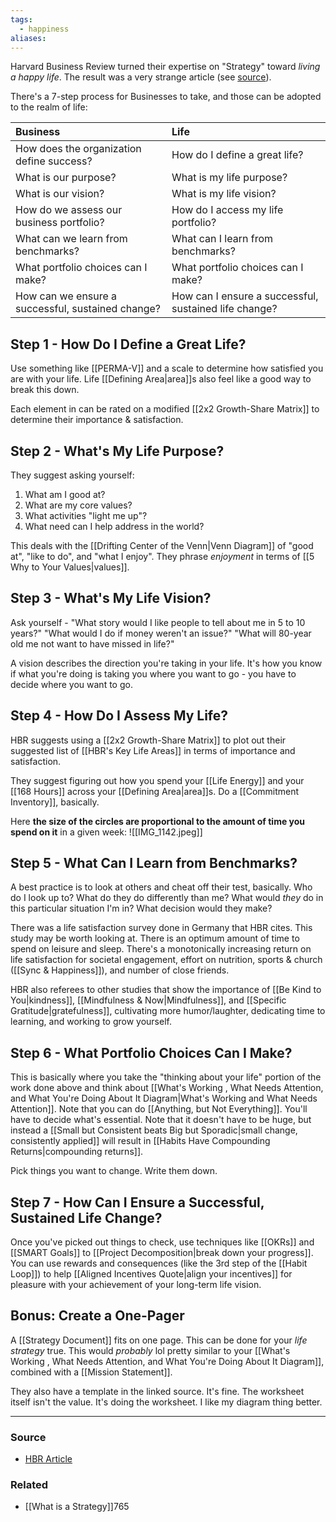 ```yaml
---
tags:
  - happiness
aliases:
---
```

Harvard Business Review turned their expertise on "Strategy" toward *living a happy life*. The result was a very strange article (see [source](https://hbr.org/2023/12/use-strategic-thinking-to-create-the-life-you-want)).

There's a 7-step process for Businesses to take, and those can be adopted to the realm of life:

| Business | Life | 
| :-- | :-- |
| How does the organization define success? | How do I define a great life? | 
| What is our purpose? | What is my life purpose? | 
| What is our vision? | What is my life vision? |
| How do we assess our business portfolio? | How do I access my life portfolio? |
| What can we learn from benchmarks? | What can I learn from benchmarks? | 
| What portfolio choices can I make? | What portfolio choices can I make? | 
| How can we ensure a successful, sustained change? | How can I ensure a successful, sustained life change? | 

## Step 1 - How Do I Define a Great Life?
Use something like [[PERMA-V]] and a scale to determine how satisfied you are with your life. Life [[Defining Area|area]]s also feel like a good way to break this down.

Each element in can be rated on a modified [[2x2 Growth-Share Matrix]] to determine their importance & satisfaction. 

## Step 2 - What's My Life Purpose?
They suggest asking yourself:

1. What am I good at?
2. What are my core values?
3. What activities "light me up"?
4. What need can I help address in the world?

This deals with the [[Drifting Center of the Venn|Venn Diagram]] of "good at", "like to do", and "what I enjoy". They phrase *enjoyment* in terms of [[5 Why to Your Values|values]].

## Step 3 - What's My Life Vision?
Ask yourself - 
 "What story would I like people to tell about me in 5 to 10 years?"
 "What would I do if money weren't an issue?"
 "What will 80-year old me not want to have missed in life?"

A vision describes the direction you're taking in your life. It's how you know if what you're doing is taking you where you want to go - you have to decide where you want to go.

## Step 4 - How Do I Assess My Life? 
HBR suggests using a [[2x2 Growth-Share Matrix]] to plot out their suggested list of [[HBR's Key Life Areas]] in terms of importance and satisfaction. 

They suggest figuring out how you spend your [[Life Energy]] and your [[168 Hours]] across your [[Defining Area|area]]s. Do a [[Commitment Inventory]], basically.

Here **the size of the circles are proportional to the amount of time you spend on it** in a given week:
![[IMG_1142.jpeg]]

## Step 5 - What Can I Learn from Benchmarks?
A best practice is to look at others and cheat off their test, basically. Who do I look up to? What do they do differently than me? What would *they* do in this particular situation I'm in? What decision would they make?

There was a life satisfaction survey done in Germany that HBR cites. This study may be worth looking at. There is an optimum amount of time to spend on leisure and sleep. There's a monotonically increasing return on life satisfaction for societal engagement, effort on nutrition, sports & church ([[Sync & Happiness]]), and number of close friends. 

HBR also referees to other studies that show the importance of [[Be Kind to You|kindness]], [[Mindfulness & Now|Mindfulness]], and [[Specific Gratitude|gratefulness]], cultivating more humor/laughter, dedicating time to learning, and working to grow yourself. 

## Step 6 - What Portfolio Choices Can I Make?
This is basically where you take the "thinking about your life" portion of the work done above and think about [[What's Working , What Needs Attention, and What You're Doing About It Diagram|What's Working and What Needs Attention]]. Note that you can do [[Anything, but Not Everything]]. You'll have to decide what's essential. Note that it doesn't have to be huge, but instead a [[Small but Consistent beats Big but Sporadic|small change, consistently applied]] will result in [[Habits Have Compounding Returns|compounding returns]].

Pick things you want to change. Write them down.

## Step 7 - How Can I Ensure a Successful, Sustained Life Change?
Once you've picked out things to check, use techniques like [[OKRs]] and [[SMART Goals]] to [[Project Decomposition|break down your progress]]. You can use rewards and consequences (like the 3rd step of the [[Habit Loop]]) to help [[Aligned Incentives Quote|align your incentives]] for pleasure with your achievement of your long-term life vision. 

## Bonus: Create a One-Pager
A [[Strategy Document]] fits on one page. This can be done for your *life strategy* true. This would *probably* lol pretty similar to your [[What's Working , What Needs Attention, and What You're Doing About It Diagram]], combined with a [[Mission Statement]]. 

They also have a template in the linked source. It's fine. The worksheet itself isn't the value. It's doing the worksheet. I like my diagram thing better.

---
### Source
- [HBR Article]([](https://hbr.org/2023/12/use-strategic-thinking-to-create-the-life-you-want))

### Related
- [[What is a Strategy]]765